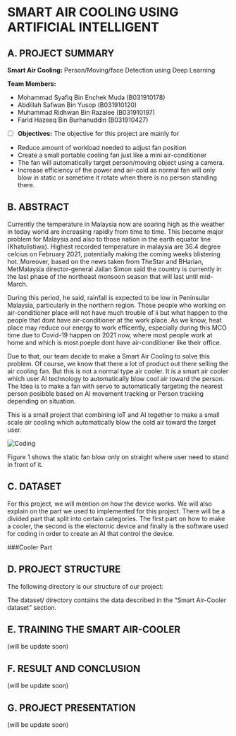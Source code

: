 # SMART AIR COOLING USING ARTIFICIAL INTELLIGENT 

## A. PROJECT SUMMARY

**Smart Air Cooling:** Person/Moving/face Detection using Deep Learning

**Team Members:** 
- Mohammad Syafiq Bin Enchek Muda 	(B031910178)
- Abdillah Safwan Bin Yusop 		(B031910120)
- Muhammad Ridhwan Bin Razalee 		(B031910197)
- Farid Hazeeq Bin Burhanuddin 		(B031910427)


- [ ] **Objectives:**
The objective for this project are mainly for
- Reduce amount of workload needed to adjust fan position
- Create a small portable cooling fan just like a mini air-conditioner
- The fan will automatically target person/moving object using a camera.
- Increase efficiency of the power and air-cold as normal fan will only blow in static or sometime it rotate when there is no person standing there.  


##  B. ABSTRACT 

Currently the temperature in Malaysia now are soaring high as the weather in today world are increasing rapidly from time to time. This become major problem for Malaysia and also to those nation in the earth equator line (Khatulistiwa). Highest recorded temperature in malaysia are 36.4 degree celcius on February 2021, potentially making the coming weeks blistering hot. Moreover, based on the news taken from TheStar and BHarian, MetMalaysia director-general Jailan Simon said the country is currently in the last phase of the northeast monsoon season that will last until mid-March.

During this period, he said, rainfall is expected to be low in Peninsular Malaysia, particularly in the northern region. Those people who working on air-conditioner place will not have much trouble of ii but what happen to the people that dont have air-conditioner at the work place. As we know, heat place may reduce our energy to work efficently, especially during this MCO time due to Covid-19 happen on 2021 now, where most people work at home and which is most poeple dont have air-conditioner like their office.

Due to that, our team decide to make a Smart Air Cooling to solve this problem. Of course, we know that there a lot of product out there selling the air cooling fan. But this is not a normal type air cooler. It is a smart air cooler which user AI technology to automatically blow cool air toward the person. The Idea is to make a fan with servo to automatically targeting the nearest person posibble based on AI movement tracking or Person tracking depending on situation.

This is a small project that combining IoT and AI together to make a small scale air cooling which automatically blow the cold air toward the target user.   


![Coding](https://github.com/syafiqmuda/Smart-Air-Cooler/blob/main/src/static%20fan%20blow.webp)

Figure 1 shows the static fan blow only on straight where user need to stand in front of it.


## C.  DATASET

For this project, we will mention on how the device works. We will also explain on the part we used to implemented for this project. There will be a divided part that split into certain categories. The first part on how to make a cooler, the second is the electornic device and finally is the software used for coding in order to create an AI that control the device.

###Cooler Part


## D.   PROJECT STRUCTURE

The following directory is our structure of our project:


The dataset/ directory contains the data described in the “Smart Air-Cooler dataset” section.


## E.   TRAINING THE SMART AIR-COOLER

(will be update soon)


## F.  RESULT AND CONCLUSION

(will be update soon)



## G.   PROJECT PRESENTATION 

(will be update soon)




